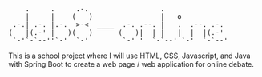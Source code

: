 <pre> 
    .     .     .-.                 .              
    |     |    (   )                |   o
 .-.| .-. |.-.  >-<  ____  .-. .--. |   .  .--. .-.
(   |(.-' |   )(   )      (   )|  | |   |  |  |(.-' 
 `-'`-`--''`-'  `-'        `-' '  `-`--' `-'  `-`--'
</pre>

This is a school project where I will use HTML, CSS, Javascript, and Java with Spring Boot
to create a web page / web application for online debate.